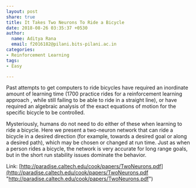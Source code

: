 ```yaml
---
layout: post
share: true
title: It Takes Two Neurons To Ride a Bicycle
date: 2018-08-26 03:35:37 +0530
author:
  name: Aditya Rana
  email: f2016182@pilani.bits-pilani.ac.in
categories:
- Reinforcement Learning
tags:
- Easy

---
```

Past attempts to get computers to ride bicycles have required an inordinate amount of learning time (1700 practice rides for a reinforcement learning approach , while still failing to be able to ride in a straight line), or have required an algebraic analysis of the exact equations of motion for the specific bicycle to be controlled. 

Mysteriously, humans do not need to do either of these when learning to ride a bicycle. Here we present a two-neuron network that can ride a bicycle in a desired direction (for example, towards a desired goal or along a desired path), which may be chosen or changed at run time. Just as when a person rides a bicycle, the network is very accurate for long range goals, but in the short run stability issues dominate the behavior.

Link: [http://paradise.caltech.edu/cook/papers/TwoNeurons.pdf](http://paradise.caltech.edu/cook/papers/TwoNeurons.pdf "http://paradise.caltech.edu/cook/papers/TwoNeurons.pdf") 